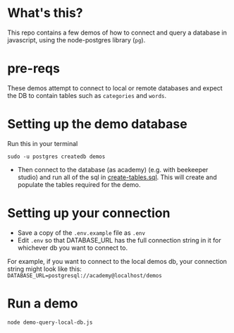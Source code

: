 # What's this?

This repo contains a few demos of how to connect and query a database in javascript, using the node-postgres library (`pg`).

# pre-reqs

These demos attempt to connect to local or remote databases and expect the DB to contain tables such as `categories` and `words`.

# Setting up the demo database

Run this in your terminal

```
sudo -u postgres createdb demos
```

- Then connect to the database (as academy) (e.g. with beekeeper studio) and run all of the sql in [create-tables.sql](./create-tables.sql). This will create and populate the tables required for the demo.

# Setting up your connection

- Save a copy of the `.env.example` file as `.env`
- Edit `.env` so that DATABASE_URL has the full connection string in it for whichever db you want to connect to.

For example, if you want to connect to the local demos db, your connection string might look like this:
`DATABASE_URL=postgresql://academy@localhost/demos`

# Run a demo

```
node demo-query-local-db.js
```
